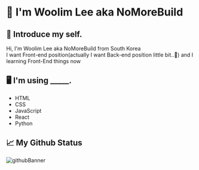 # 👋 I'm Woolim Lee aka NoMoreBuild   
## 🤔 Introduce my self.  
Hi, I'm Woolim Lee aka NoMoreBuild from South Korea   
I want Front-end position(actually I want Back-end position little bit..🤫) and I learning Front-End things now   
## 🖥 I'm using _____.  
- HTML  
- CSS  
- JavaScript  
- React  
- Python  
## 📈 My Github Status  
![githubBanner](https://github-readme-stats.vercel.app/api?username=nomorebuild&show_icons=true&theme=radical)
